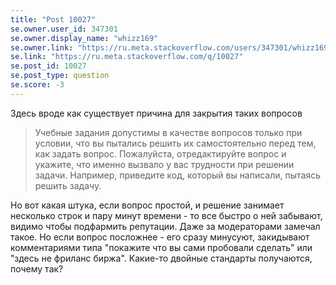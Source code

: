 ```yaml
---
title: "Post 10027"
se.owner.user_id: 347301
se.owner.display_name: "whizz169"
se.owner.link: "https://ru.meta.stackoverflow.com/users/347301/whizz169"
se.link: "https://ru.meta.stackoverflow.com/q/10027"
se.post_id: 10027
se.post_type: question
se.score: -3
---
```

<p>Здесь вроде как существует причина для закрытия таких вопросов </p>

<blockquote>
  <p>Учебные задания допустимы в качестве вопросов только при условии, что
  вы пытались решить их самостоятельно перед тем, как задать вопрос.
  Пожалуйста, отредактируйте вопрос и укажите, что именно вызвало у вас
  трудности при решении задачи. Например, приведите код, который вы
  написали, пытаясь решить задачу.</p>
</blockquote>

<p>Но вот какая штука, если вопрос простой, и решение занимает несколько строк и пару минут времени - то все быстро о ней забывают, видимо чтобы подфармить репутации. Даже за модераторами замечал такое. Но если вопрос посложнее - его сразу минусуют, закидывают комментариями типа "покажите что вы сами пробовали сделать" или "здесь не фриланс биржа". Какие-то двойные стандарты получаются, почему так?</p>
